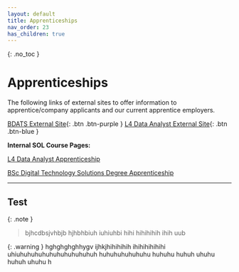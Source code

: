 ```yaml
---
layout: default
title: Apprenticeships
nav_order: 23
has_children: true
---
```


{: .no_toc }

# Apprenticeships

The following links of external sites to offer information to apprentice/company applicants and our current apprentice employers.

[BDATS External Site](https://martinsolent.github.io/bdats/){: .btn .btn-purple } 
[L4 Data Analyst External Site](https://martinsolent.github.io/data_level_4/){: .btn .btn-blue } 


**Internal SOL Course Pages:**

[L4 Data Analyst Apprenticeship](https://learn.solent.ac.uk/course/view.php?id=42256)

[BSc Digital Technology Solutions Degree Apprenticeship](https://learn.solent.ac.uk/course/view.php?id=42080)

---
Test
---

{: .note }
> bjhcdbsjvhbjb hjhbhbiuh iuhiuhbi hihi hihihihih ihih uub

{: .warning }
hghghghghhygv ijhkjhihihihih ihihihihihihi 
uhiuhuhuhuhuhuhuhuhuhuhuh huhuhuhuhuhuhu huhuhu huhuh uhuhu huhuh uhuhu h